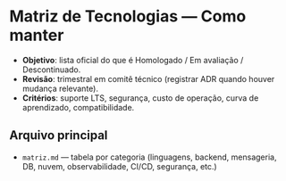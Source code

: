 # Matriz de Tecnologias — Como manter

- **Objetivo**: lista oficial do que é Homologado / Em avaliação / Descontinuado.
- **Revisão**: trimestral em comitê técnico (registrar ADR quando houver mudança relevante).
- **Critérios**: suporte LTS, segurança, custo de operação, curva de aprendizado, compatibilidade.

## Arquivo principal
- `matriz.md` — tabela por categoria (linguagens, backend, mensageria, DB, nuvem, observabilidade, CI/CD, segurança, etc.)
